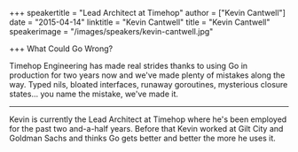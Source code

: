 +++
speakertitle = "Lead Architect at Timehop"
author = ["Kevin Cantwell"]
date = "2015-04-14"
linktitle = "Kevin Cantwell"
title = "Kevin Cantwell"
speakerimage = "/images/speakers/kevin-cantwell.jpg"

+++
What Could Go Wrong?

Timehop Engineering has made real strides thanks to using Go in production for two years now and we've made plenty of mistakes along the way. Typed nils, bloated interfaces, runaway goroutines, mysterious closure states... you name the mistake, we've made it.

---

Kevin is currently the Lead Architect at Timehop where he's been employed for the past two and-a-half years. Before that Kevin worked at Gilt City and Goldman Sachs and thinks Go gets better and better the more he uses it.
